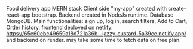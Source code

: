 Food delivery app MERN stack Client side "my-app" created with create-react-app bootstrap. Backend created in NodeJs runtime. Database MongoDB. Main functionalities: sign up, log in, search filters, Add to Cart, Order history.
frontend deployed on netlify: https://65e60ebc49659a18d721a36b--jazzy-custard-5a39ce.netlify.app/ 
and backend on render. may take some time to fetch data on free plan.
